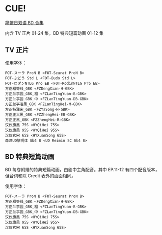 # CUE!

[简繁日双语 BD 合集](https://github.com/Nekomoekissaten-SUB/Nekomoekissaten-Storage/releases/download/subtitle_pkg/CUE_BD_JPCH.7z)

内含 TV 正片 01-24 集，BD 特典短篇动画 01-12 集

## TV 正片

使用字体：
```
FOT-スーラ ProN B <FOT-Seurat ProN B>
FOT-ぶどう Std L <FOT-Budo Std L>
FOT-ロダンNTLG Pro EB <FOT-RodinNTLG Pro EB>
方正粗等线_GBK <FZDengXian-H-GBK>
方正兰亭圆_GBK_粗 <FZLanTingYuan-B-GBK>
方正兰亭圆_GBK_中 <FZLanTingYuan-DB-GBK>
方正兰亭准黑_GBK <FZLanTingHei-M-GBK>
方正特雅宋_GBK <FZYaSong-H-GBK>
方正正大黑_GBK <FZZhengHei-EB-GBK>
方正正黑_GBK <FZZhengHei-R-GBK>
汉仪旗黑 75S <HYQiHei 75S>
汉仪旗黑 95S <HYQiHei 95S>
汉仪玄宋 65S <HYXuanSong 65S>
森泽UD黎明体 Gb4 B <UD Reimin SC Gb4 B>
```

## BD 特典短篇动画

BD 每卷附赠的特典短篇动画，由剧中主角配音。其中 EP.11-12 有四个配音版本，但台词和除 Credit 表外的画面相同。

使用字体：
```
FOT-スーラ ProN B <FOT-Seurat ProN B>
方正粗等线_GBK <FZDengXian-H-GBK>
方正兰亭圆_GBK_粗 <FZLanTingYuan-B-GBK>
方正兰亭圆_GBK_中 <FZLanTingYuan-DB-GBK>
汉仪旗黑 75S <HYQiHei 75S>
汉仪旗黑 95S <HYQiHei 95S>
汉仪玄宋 65S <HYXuanSong 65S>
```